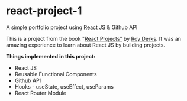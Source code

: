 # react-project-1
A simple portfolio project using <a href="https://react.dev/">React JS</a> & Github API

This is a project from the book "<a href="https://www.amazon.com/React-Projects-cross-platform-professional-developer/dp/1801070636">React Projects"</a> by <a href="https://www.amazon.com/stores/Roy-Derks/author/B0834CJH9L">Roy Derks</a>. It was an amazing experience to learn about React JS by building projects.

<b>Things implemented in this project:</b>
<ul>
  <li>React JS</li>
  <li>Reusable Functional Components</li>
  <li>Github API</li>
  <li>Hooks - useState, useEffect, useParams</li>
  <li>React Router Module</li>
</ul>
